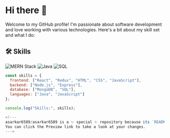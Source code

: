 # Hi there 👋

Welcome to my GitHub profile! I'm passionate about software development and love working with various technologies. Here's a bit about my skill set and what I do:

## 🛠️ Skills

![MERN Stack](https://img.shields.io/badge/MERN%20Stack-20232A?style=for-the-badge&logo=javascript&logoColor=61DAFB)
![Java](https://img.shields.io/badge/Java-ED8B00?style=for-the-badge&logo=java&logoColor=white)
![SQL](https://img.shields.io/badge/SQL-CC2927?style=for-the-badge&logo=microsoft-sql-server&logoColor=white)

```javascript
const skills = {
  frontend: ["React", "Redux", "HTML", "CSS", "JavaScript"],
  backend: ["Node.js", "Express"],
  database: ["MongoDB", "SQL"],
  languages: ["Java", "JavaScript"]
};

console.log("Skills:", skills);

<!---
asarkar6589/asarkar6589 is a ✨ special ✨ repository because its `README.md` (this file) appears on your GitHub profile.
You can click the Preview link to take a look at your changes.
--->
